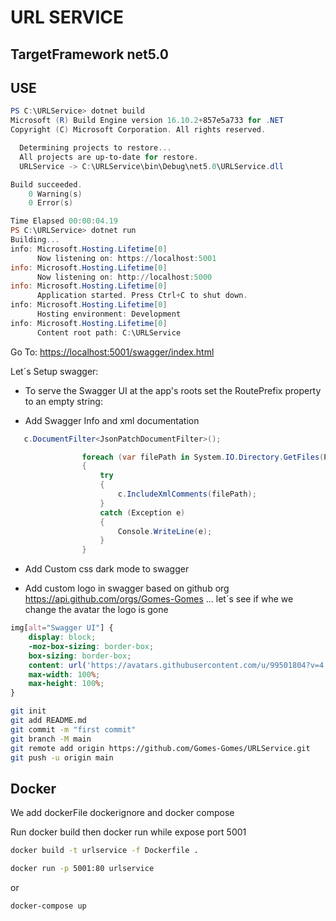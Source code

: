 # URL SERVICE

## TargetFramework net5.0

## USE

````powershell
PS C:\URLService> dotnet build
Microsoft (R) Build Engine version 16.10.2+857e5a733 for .NET
Copyright (C) Microsoft Corporation. All rights reserved.

  Determining projects to restore...
  All projects are up-to-date for restore.
  URLService -> C:\URLService\bin\Debug\net5.0\URLService.dll

Build succeeded.
    0 Warning(s)
    0 Error(s)

Time Elapsed 00:00:04.19
PS C:\URLService> dotnet run
Building...
info: Microsoft.Hosting.Lifetime[0]
      Now listening on: https://localhost:5001
info: Microsoft.Hosting.Lifetime[0]
      Now listening on: http://localhost:5000
info: Microsoft.Hosting.Lifetime[0]
      Application started. Press Ctrl+C to shut down.
info: Microsoft.Hosting.Lifetime[0]
      Hosting environment: Development
info: Microsoft.Hosting.Lifetime[0]
      Content root path: C:\URLService


````

Go To: <https://localhost:5001/swagger/index.html>

Let´s Setup swagger:

- To serve the Swagger UI at the app's roots set the RoutePrefix property to an empty string:

- Add Swagger Info and xml documentation

````C#
   c.DocumentFilter<JsonPatchDocumentFilter>();

                foreach (var filePath in System.IO.Directory.GetFiles(Path.Combine(Path.GetDirectoryName(Assembly.GetExecutingAssembly().Location)), "*.xml"))
                {
                    try
                    {
                        c.IncludeXmlComments(filePath);
                    }
                    catch (Exception e)
                    {
                        Console.WriteLine(e);
                    }
                }

````

- Add Custom css dark mode to swagger

- Add custom logo in swagger based on github org <https://api.github.com/orgs/Gomes-Gomes> ... let´s see if whe we change the avatar the logo is gone

````CSS
img[alt="Swagger UI"] {
    display: block;
    -moz-box-sizing: border-box;
    box-sizing: border-box;
    content: url('https://avatars.githubusercontent.com/u/99501804?v=4');
    max-width: 100%;
    max-height: 100%;
}


````

````bash
git init
git add README.md
git commit -m "first commit"
git branch -M main
git remote add origin https://github.com/Gomes-Gomes/URLService.git
git push -u origin main

````

## Docker

We add dockerFile dockerignore and docker compose

Run docker build then docker run while expose port 5001

````bash
docker build -t urlservice -f Dockerfile .

docker run -p 5001:80 urlservice


````

or

````bash
docker-compose up
````
